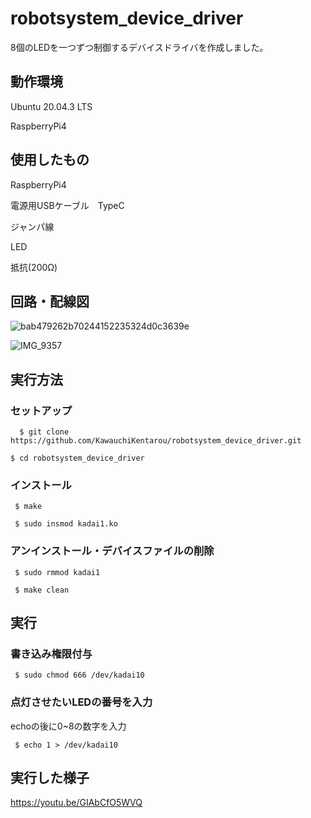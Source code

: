 # robotsystem_device_driver

8個のLEDを一つずつ制御するデバイスドライバを作成しました。

## 動作環境

Ubuntu 20.04.3 LTS

RaspberryPi4

## 使用したもの

RaspberryPi4

電源用USBケーブル　TypeC

ジャンパ線

LED

抵抗(200Ω)

## 回路・配線図
![bab479262b70244152235324d0c3639e](https://user-images.githubusercontent.com/77446351/146252630-d78beb55-0155-4534-ac2e-2a4741e0edee.png)

![IMG_9357](https://user-images.githubusercontent.com/77446351/146291218-65c515be-d98c-4922-8667-c6c15da3ecf2.jpg)

## 実行方法
### セットアップ
```
  $ git clone https://github.com/KawauchiKentarou/robotsystem_device_driver.git
```

 ```
 $ cd robotsystem_device_driver
 ```


### インストール
```
 $ make
```
```
 $ sudo insmod kadai1.ko
```
### アンインストール・デバイスファイルの削除
```
 $ sudo rmmod kadai1
```
```
 $ make clean
``` 
## 実行

### 書き込み権限付与
```
 $ sudo chmod 666 /dev/kadai10
```
### 点灯させたいLEDの番号を入力
 echoの後に0~8の数字を入力
``` 
 $ echo 1 > /dev/kadai10
```
## 実行した様子
https://youtu.be/GIAbCfO5WVQ
